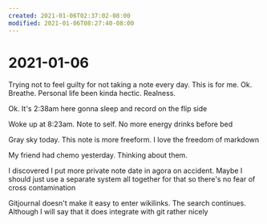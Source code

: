 ```yaml
---
created: 2021-01-06T02:37:02-08:00
modified: 2021-01-06T08:27:40-08:00
---
```


# 2021-01-06

Trying not to feel guilty for not taking a note every day. This is for me. Ok. Breathe. Personal life been kinda hectic. Realness. 

Ok. It's 2:38am here gonna sleep and record on the flip side

Woke up at 8:23am. Note to self. No more energy drinks before bed

Gray sky today. This note is more freeform. I love the freedom of markdown

My friend had chemo yesterday. Thinking about them. 

I discovered I put more private note date in agora on accident. Maybe I should just use a separate system all together for that so there's no fear of cross contamination

Gitjournal doesn't make it easy to enter wikilinks. The search continues. Although I will say that it does integrate with git rather nicely